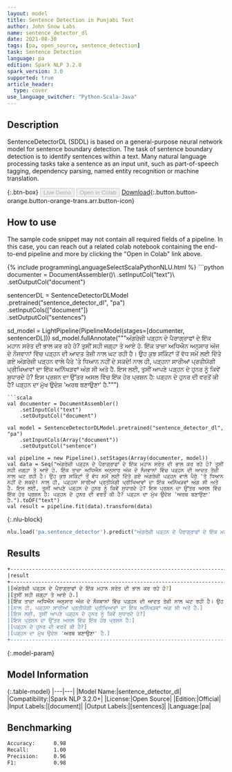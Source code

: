 ```yaml
---
layout: model
title: Sentence Detection in Punjabi Text
author: John Snow Labs
name: sentence_detector_dl
date: 2021-08-30
tags: [pa, open_source, sentence_detection]
task: Sentence Detection
language: pa
edition: Spark NLP 3.2.0
spark_version: 3.0
supported: true
article_header:
  type: cover
use_language_switcher: "Python-Scala-Java"
---
```


## Description

SentenceDetectorDL (SDDL) is based on a general-purpose neural network model for sentence boundary detection. The task of sentence boundary detection is to identify sentences within a text. Many natural language processing tasks take a sentence as an input unit, such as part-of-speech tagging, dependency parsing, named entity recognition or machine translation.

{:.btn-box}
<button class="button button-orange" disabled>Live Demo</button>
<button class="button button-orange" disabled>Open in Colab</button>
[Download](https://s3.amazonaws.com/auxdata.johnsnowlabs.com/public/models/sentence_detector_dl_pa_3.2.0_3.0_1630320087911.zip){:.button.button-orange.button-orange-trans.arr.button-icon}

## How to use

The sample code snippet may not contain all required fields of a pipeline. In this case, you can reach out a related colab notebook containing the end-to-end pipeline and more by clicking the "Open in Colab" link above.




<div class="tabs-box" markdown="1">
{% include programmingLanguageSelectScalaPythonNLU.html %}
```python
documenter = DocumentAssembler()\
    .setInputCol("text")\
    .setOutputCol("document")
    
sentencerDL = SentenceDetectorDLModel\
  .pretrained("sentence_detector_dl", "pa") \
  .setInputCols(["document"]) \
  .setOutputCol("sentences")

sd_model = LightPipeline(PipelineModel(stages=[documenter, sentencerDL]))
sd_model.fullAnnotate("""ਅੰਗਰੇਜ਼ੀ ਪੜ੍ਹਨ ਦੇ ਪੈਰਾਗ੍ਰਾਫਾਂ ਦੇ ਇੱਕ ਮਹਾਨ ਸਰੋਤ ਦੀ ਭਾਲ ਕਰ ਰਹੇ ਹੋ? ਤੁਸੀਂ ਸਹੀ ਜਗ੍ਹਾ ਤੇ ਆਏ ਹੋ. ਇੱਕ ਤਾਜ਼ਾ ਅਧਿਐਨ ਅਨੁਸਾਰ ਅੱਜ ਦੇ ਨੌਜਵਾਨਾਂ ਵਿੱਚ ਪੜ੍ਹਨ ਦੀ ਆਦਤ ਤੇਜ਼ੀ ਨਾਲ ਘਟ ਰਹੀ ਹੈ। ਉਹ ਕੁਝ ਸਕਿੰਟਾਂ ਤੋਂ ਵੱਧ ਸਮੇਂ ਲਈ ਦਿੱਤੇ ਗਏ ਅੰਗਰੇਜ਼ੀ ਪੜ੍ਹਨ ਵਾਲੇ ਪੈਰੇ 'ਤੇ ਧਿਆਨ ਨਹੀਂ ਦੇ ਸਕਦੇ! ਨਾਲ ਹੀ, ਪੜ੍ਹਨਾ ਸਾਰੀਆਂ ਪ੍ਰਤੀਯੋਗੀ ਪ੍ਰੀਖਿਆਵਾਂ ਦਾ ਇੱਕ ਅਨਿੱਖੜਵਾਂ ਅੰਗ ਸੀ ਅਤੇ ਹੈ. ਇਸ ਲਈ, ਤੁਸੀਂ ਆਪਣੇ ਪੜ੍ਹਨ ਦੇ ਹੁਨਰ ਨੂੰ ਕਿਵੇਂ ਸੁਧਾਰਦੇ ਹੋ? ਇਸ ਪ੍ਰਸ਼ਨ ਦਾ ਉੱਤਰ ਅਸਲ ਵਿੱਚ ਇੱਕ ਹੋਰ ਪ੍ਰਸ਼ਨ ਹੈ: ਪੜ੍ਹਨ ਦੇ ਹੁਨਰ ਦੀ ਵਰਤੋਂ ਕੀ ਹੈ? ਪੜ੍ਹਨ ਦਾ ਮੁੱਖ ਉਦੇਸ਼ 'ਅਰਥ ਬਣਾਉਣਾ' ਹੈ.""")


```
```scala
val documenter = DocumentAssembler()
    .setInputCol("text")
    .setOutputCol("document")

val model = SentenceDetectorDLModel.pretrained("sentence_detector_dl", "pa")
	.setInputCols(Array("document"))
	.setOutputCol("sentence")

val pipeline = new Pipeline().setStages(Array(documenter, model))
val data = Seq("ਅੰਗਰੇਜ਼ੀ ਪੜ੍ਹਨ ਦੇ ਪੈਰਾਗ੍ਰਾਫਾਂ ਦੇ ਇੱਕ ਮਹਾਨ ਸਰੋਤ ਦੀ ਭਾਲ ਕਰ ਰਹੇ ਹੋ? ਤੁਸੀਂ ਸਹੀ ਜਗ੍ਹਾ ਤੇ ਆਏ ਹੋ. ਇੱਕ ਤਾਜ਼ਾ ਅਧਿਐਨ ਅਨੁਸਾਰ ਅੱਜ ਦੇ ਨੌਜਵਾਨਾਂ ਵਿੱਚ ਪੜ੍ਹਨ ਦੀ ਆਦਤ ਤੇਜ਼ੀ ਨਾਲ ਘਟ ਰਹੀ ਹੈ। ਉਹ ਕੁਝ ਸਕਿੰਟਾਂ ਤੋਂ ਵੱਧ ਸਮੇਂ ਲਈ ਦਿੱਤੇ ਗਏ ਅੰਗਰੇਜ਼ੀ ਪੜ੍ਹਨ ਵਾਲੇ ਪੈਰੇ 'ਤੇ ਧਿਆਨ ਨਹੀਂ ਦੇ ਸਕਦੇ! ਨਾਲ ਹੀ, ਪੜ੍ਹਨਾ ਸਾਰੀਆਂ ਪ੍ਰਤੀਯੋਗੀ ਪ੍ਰੀਖਿਆਵਾਂ ਦਾ ਇੱਕ ਅਨਿੱਖੜਵਾਂ ਅੰਗ ਸੀ ਅਤੇ ਹੈ. ਇਸ ਲਈ, ਤੁਸੀਂ ਆਪਣੇ ਪੜ੍ਹਨ ਦੇ ਹੁਨਰ ਨੂੰ ਕਿਵੇਂ ਸੁਧਾਰਦੇ ਹੋ? ਇਸ ਪ੍ਰਸ਼ਨ ਦਾ ਉੱਤਰ ਅਸਲ ਵਿੱਚ ਇੱਕ ਹੋਰ ਪ੍ਰਸ਼ਨ ਹੈ: ਪੜ੍ਹਨ ਦੇ ਹੁਨਰ ਦੀ ਵਰਤੋਂ ਕੀ ਹੈ? ਪੜ੍ਹਨ ਦਾ ਮੁੱਖ ਉਦੇਸ਼ 'ਅਰਥ ਬਣਾਉਣਾ' ਹੈ.").toDF("text")
val result = pipeline.fit(data).transform(data)

```

{:.nlu-block}
```python
nlu.load('pa.sentence_detector').predict("ਅੰਗਰੇਜ਼ੀ ਪੜ੍ਹਨ ਦੇ ਪੈਰਾਗ੍ਰਾਫਾਂ ਦੇ ਇੱਕ ਮਹਾਨ ਸਰੋਤ ਦੀ ਭਾਲ ਕਰ ਰਹੇ ਹੋ? ਤੁਸੀਂ ਸਹੀ ਜਗ੍ਹਾ ਤੇ ਆਏ ਹੋ. ਇੱਕ ਤਾਜ਼ਾ ਅਧਿਐਨ ਅਨੁਸਾਰ ਅੱਜ ਦੇ ਨੌਜਵਾਨਾਂ ਵਿੱਚ ਪੜ੍ਹਨ ਦੀ ਆਦਤ ਤੇਜ਼ੀ ਨਾਲ ਘਟ ਰਹੀ ਹੈ। ਉਹ ਕੁਝ ਸਕਿੰਟਾਂ ਤੋਂ ਵੱਧ ਸਮੇਂ ਲਈ ਦਿੱਤੇ ਗਏ ਅੰਗਰੇਜ਼ੀ ਪੜ੍ਹਨ ਵਾਲੇ ਪੈਰੇ 'ਤੇ ਧਿਆਨ ਨਹੀਂ ਦੇ ਸਕਦੇ! ਨਾਲ ਹੀ, ਪੜ੍ਹਨਾ ਸਾਰੀਆਂ ਪ੍ਰਤੀਯੋਗੀ ਪ੍ਰੀਖਿਆਵਾਂ ਦਾ ਇੱਕ ਅਨਿੱਖੜਵਾਂ ਅੰਗ ਸੀ ਅਤੇ ਹੈ. ਇਸ ਲਈ, ਤੁਸੀਂ ਆਪਣੇ ਪੜ੍ਹਨ ਦੇ ਹੁਨਰ ਨੂੰ ਕਿਵੇਂ ਸੁਧਾਰਦੇ ਹੋ? ਇਸ ਪ੍ਰਸ਼ਨ ਦਾ ਉੱਤਰ ਅਸਲ ਵਿੱਚ ਇੱਕ ਹੋਰ ਪ੍ਰਸ਼ਨ ਹੈ: ਪੜ੍ਹਨ ਦੇ ਹੁਨਰ ਦੀ ਵਰਤੋਂ ਕੀ ਹੈ? ਪੜ੍ਹਨ ਦਾ ਮੁੱਖ ਉਦੇਸ਼ 'ਅਰਥ ਬਣਾਉਣਾ' ਹੈ.", output_level ='sentence')  
```
</div>

## Results

```bash
+-----------------------------------------------------------------------------------------------------------------------------------------------------------------------+
|result                                                                                                                                                                 |
+-----------------------------------------------------------------------------------------------------------------------------------------------------------------------+
|[ਅੰਗਰੇਜ਼ੀ ਪੜ੍ਹਨ ਦੇ ਪੈਰਾਗ੍ਰਾਫਾਂ ਦੇ ਇੱਕ ਮਹਾਨ ਸਰੋਤ ਦੀ ਭਾਲ ਕਰ ਰਹੇ ਹੋ?]                                                                                                     |
|[ਤੁਸੀਂ ਸਹੀ ਜਗ੍ਹਾ ਤੇ ਆਏ ਹੋ.]                                                                                                                                            |
|[ਇੱਕ ਤਾਜ਼ਾ ਅਧਿਐਨ ਅਨੁਸਾਰ ਅੱਜ ਦੇ ਨੌਜਵਾਨਾਂ ਵਿੱਚ ਪੜ੍ਹਨ ਦੀ ਆਦਤ ਤੇਜ਼ੀ ਨਾਲ ਘਟ ਰਹੀ ਹੈ। ਉਹ ਕੁਝ ਸਕਿੰਟਾਂ ਤੋਂ ਵੱਧ ਸਮੇਂ ਲਈ ਦਿੱਤੇ ਗਏ ਅੰਗਰੇਜ਼ੀ ਪੜ੍ਹਨ ਵਾਲੇ ਪੈਰੇ 'ਤੇ ਧਿਆਨ ਨਹੀਂ ਦੇ ਸਕਦੇ!]|
|[ਨਾਲ ਹੀ, ਪੜ੍ਹਨਾ ਸਾਰੀਆਂ ਪ੍ਰਤੀਯੋਗੀ ਪ੍ਰੀਖਿਆਵਾਂ ਦਾ ਇੱਕ ਅਨਿੱਖੜਵਾਂ ਅੰਗ ਸੀ ਅਤੇ ਹੈ.]                                                                                           |
|[ਇਸ ਲਈ, ਤੁਸੀਂ ਆਪਣੇ ਪੜ੍ਹਨ ਦੇ ਹੁਨਰ ਨੂੰ ਕਿਵੇਂ ਸੁਧਾਰਦੇ ਹੋ?]                                                                                                                |
|[ਇਸ ਪ੍ਰਸ਼ਨ ਦਾ ਉੱਤਰ ਅਸਲ ਵਿੱਚ ਇੱਕ ਹੋਰ ਪ੍ਰਸ਼ਨ ਹੈ:]                                                                                                                        |
|[ਪੜ੍ਹਨ ਦੇ ਹੁਨਰ ਦੀ ਵਰਤੋਂ ਕੀ ਹੈ?]                                                                                                                                        |
|[ਪੜ੍ਹਨ ਦਾ ਮੁੱਖ ਉਦੇਸ਼ 'ਅਰਥ ਬਣਾਉਣਾ' ਹੈ.]                                                                                                                                 |
+-----------------------------------------------------------------------------------------------------------------------------------------------------------------------+


```

{:.model-param}
## Model Information

{:.table-model}
|---|---|
|Model Name:|sentence_detector_dl|
|Compatibility:|Spark NLP 3.2.0+|
|License:|Open Source|
|Edition:|Official|
|Input Labels:|[document]|
|Output Labels:|[sentences]|
|Language:|pa|

## Benchmarking

```bash
Accuracy:      0.98
Recall:        1.00
Precision:     0.96
F1:            0.98
```
